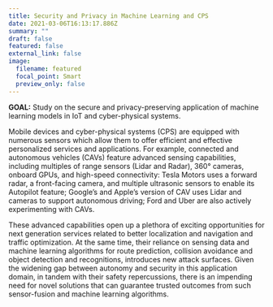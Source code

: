 ```yaml
---
title: Security and Privacy in Machine Learning and CPS
date: 2021-03-06T16:13:17.886Z
summary: ""
draft: false
featured: false
external_link: false
image:
  filename: featured
  focal_point: Smart
  preview_only: false
---
```

**GOAL:** Study on the secure and privacy-preserving application of machine learning models in IoT and cyber-physical systems.

Mobile devices and cyber-physical systems (CPS) are equipped with numerous sensors which allow them to offer efficient and effective personalized services and applications. For example, connected and autonomous vehicles (CAVs) feature advanced sensing capabilities, including multiples of range sensors (Lidar and Radar), 360° cameras, onboard GPUs, and high-speed connectivity: Tesla Motors uses a forward radar, a front-facing camera, and multiple ultrasonic sensors to enable its Autopilot feature; Google’s and Apple’s version of CAV uses Lidar and cameras to support autonomous driving; Ford and Uber are also actively experimenting with CAVs.

These advanced capabilities open up a plethora of exciting opportunities for next generation services related to better localization and navigation and traffic optimization. At the same time, their reliance on sensing data and machine learning algorithms for route prediction, collision avoidance and object detection and recognitions, introduces new attack surfaces. Given the widening gap between autonomy and security in this application domain, in tandem with their safety repercussions, there is an impending need for novel solutions that can guarantee trusted outcomes from such sensor-fusion and machine learning algorithms.

